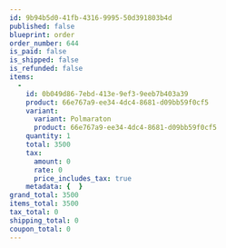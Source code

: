 ```yaml
---
id: 9b94b5d0-41fb-4316-9995-50d391803b4d
published: false
blueprint: order
order_number: 644
is_paid: false
is_shipped: false
is_refunded: false
items:
  -
    id: 0b049d86-7ebd-413e-9ef3-9eeb7b403a39
    product: 66e767a9-ee34-4dc4-8681-d09bb59f0cf5
    variant:
      variant: Polmaraton
      product: 66e767a9-ee34-4dc4-8681-d09bb59f0cf5
    quantity: 1
    total: 3500
    tax:
      amount: 0
      rate: 0
      price_includes_tax: true
    metadata: {  }
grand_total: 3500
items_total: 3500
tax_total: 0
shipping_total: 0
coupon_total: 0
---
```

